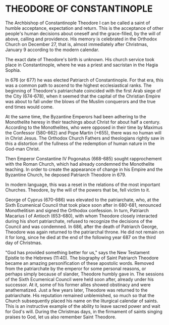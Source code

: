# THEODORE OF CONSTANTINOPLE

The Archbishop of Constantinople Theodore I can be called a saint of humble acceptance, expectation and return. This is the acceptance of other people's human decisions about oneself and the grace-filled, by the will of above, calling and providence. His memory is celebrated in the Orthodox Church on December 27, that is, almost immediately after Christmas, January 9 according to the modern calendar.

The exact date of Theodore's birth is unknown. His church service took place in Constantinople, where he was a priest and sacristan in the Hagia Sophia.

In 676 (or 677) he was elected Patriarch of Constantinople. For that era, this was a common path to ascend to the highest ecclesiastical ranks. The beginning of Theodore's patriarchate coincided with the first Arab siege of the City (674-678), when it seemed that the capital of the Christian Empire was about to fall under the blows of the Muslim conquerors and the true end times would come.

At the same time, the Byzantine Emperors had been adhering to the Monothelite heresy in their teachings about Christ for about half a century. According to the Monothelites, who were opposed in their time by Maximus the Confessor (580-662) and Pope Martin (+655), there was no human will in Christ Jesus. The Orthodox Church Fathers and theologians rightly saw in this a distortion of the fullness of the redemption of human nature in the God-man Christ.

Then Emperor Constantine IV Pogonatus (668-685) sought rapprochement with the Roman Church, which had already condemned the Monothelite teaching. In order to create the appearance of change in his Empire and the Byzantine Church, he deposed Patriarch Theodore in 679.

In modern language, this was a reset in the relations of the most important Churches. Theodore, by the will of the powers that be, fell victim to it.

George of Cyprus (670-686) was elevated to the patriarchate, who, at the Sixth Ecumenical Council that took place soon after in 680-681, renounced Monothelitism and signed the Orthodox confession. In turn, Patriarch Macarius I of Antioch (653-680), with whom Theodore closely interacted during his short patriarchate, refused to recognize the decisions of the Council and was condemned. In 686, after the death of Patriarch George, Theodore was again returned to the patriarchal throne. He did not remain on it for long, since he died at the end of the following year 687 on the third day of Christmas.

"God has provided something better for us," says the New Testament Epistle to the Hebrews (11:40). The biography of Saint Patriarch Theodore became an amazing personification of these apostolic words. Removed from the patriarchate by the emperor for some personal reasons, or perhaps simply because of slander, Theodore humbly gave in. The sessions of the Sixth Ecumenical Council were held soon after, already under his successor. At it, some of his former allies showed obstinacy and were anathematized. Just a few years later, Theodore was returned to the patriarchate. His reputation remained unblemished, so much so that the Church subsequently placed his name on the liturgical calendar of saints. This is an instructive example of the ability to leave sacred power and wait for God's will. During the Christmas days, in the firmament of saints singing praises to God, let us also remember Saint Theodore.
